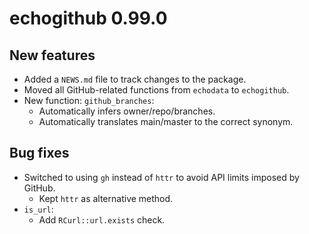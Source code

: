 # echogithub 0.99.0

## New features

* Added a `NEWS.md` file to track changes to the package.
* Moved all GitHub-related functions from `echodata` to `echogithub`.
* New function: `github_branches`:
    - Automatically infers owner/repo/branches. 
    - Automatically translates main/master to the correct synonym.
    
## Bug fixes

* Switched to using `gh` instead of `httr` to avoid API limits imposed by GitHub.
    - Kept `httr` as alternative method.
* `is_url`:
    - Add `RCurl::url.exists` check.